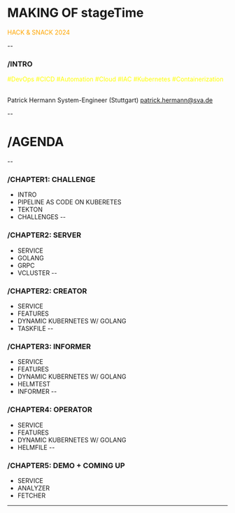 # MAKING OF stageTime


<span style="color:orange">HACK & SNACK 2024</span>

<!-- .slide: data-transition="zoom" -->
--
### /INTRO

<span style="color:yellow">#DevOps #CICD #Automation #Cloud #IAC #Kubernetes #Containerization</span> <br><br>
<!-- .element: class="fragment fade-up" -->

Patrick Hermann <!-- .element: class="fragment fade-up" -->
System-Engineer (Stuttgart) <!-- .element: class="fragment fade-up" -->
patrick.hermann@sva.de <!-- .element: class="fragment fade-up" -->
<!-- .element: class="fragment fade-up" -->
--
# /AGENDA
--
### /CHAPTER1: CHALLENGE
* INTRO <!-- .element: class="fragment fade-up" -->
* PIPELINE AS CODE ON KUBERETES <!-- .element: class="fragment fade-up" -->
* TEKTON <!-- .element: class="fragment fade-up" -->
* CHALLENGES <!-- .element: class="fragment fade-up" -->
--
### /CHAPTER2: SERVER
* SERVICE <!-- .element: class="fragment fade-up" -->
* GOLANG <!-- .element: class="fragment fade-up" -->
* GRPC <!-- .element: class="fragment fade-up" -->
* VCLUSTER <!-- .element: class="fragment fade-up" -->
--
### /CHAPTER2: CREATOR
* SERVICE <!-- .element: class="fragment fade-up" -->
* FEATURES <!-- .element: class="fragment fade-up" -->
* DYNAMIC KUBERNETES W/ GOLANG <!-- .element: class="fragment fade-up" -->
* TASKFILE <!-- .element: class="fragment fade-up" -->
--
### /CHAPTER3: INFORMER
* SERVICE <!-- .element: class="fragment fade-up" -->
* FEATURES <!-- .element: class="fragment fade-up" -->
* DYNAMIC KUBERNETES W/ GOLANG <!-- .element: class="fragment fade-up" -->
* HELMTEST <!-- .element: class="fragment fade-up" -->
* INFORMER <!-- .element: class="fragment fade-up" -->
--
### /CHAPTER4: OPERATOR
* SERVICE <!-- .element: class="fragment fade-up" -->
* FEATURES <!-- .element: class="fragment fade-up" -->
* DYNAMIC KUBERNETES W/ GOLANG <!-- .element: class="fragment fade-up" -->
* HELMFILE <!-- .element: class="fragment fade-up" -->
--
### /CHAPTER5: DEMO + COMING UP
* SERVICE <!-- .element: class="fragment fade-up" -->
* ANALYZER <!-- .element: class="fragment fade-up" -->
* FETCHER <!-- .element: class="fragment fade-up" -->
---

